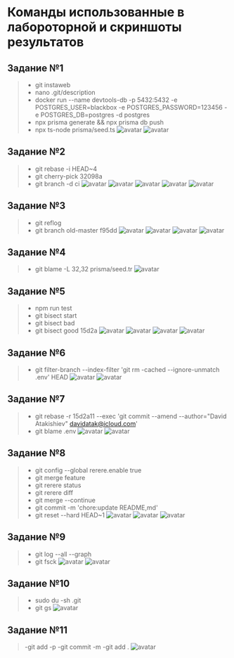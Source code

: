 # Команды использованные в лабороторной и скриншоты результатов
## Задание №1
>- git instaweb
>- nano .git/description
>- docker run --name devtools-db -p 5432:5432 -e POSTGRES_USER=blackbox -e POSTGRES_PASSWORD=123456 -e POSTGRES_DB=postgres -d postgres
>- npx prisma generate && npx prisma db push
>- npx ts-node prisma/seed.ts
![avatar](docs/1.png)
![avatar](docs/2.png)
## Задание №2
>- git rebase -i HEAD~4
>- git cherry-pick 32098a
>- git branch -d ci
![avatar](docs/3.png)
![avatar](docs/4.png)
![avatar](docs/5.png)
![avatar](docs/6.png)
![avatar](docs/7.png)
## Задание №3
>- git reflog
>- git branch old-master f95dd
![avatar](docs/8.png)
![avatar](docs/9.png)
![avatar](docs/10.png)
![avatar](docs/11.png)
## Задание №4
>- git blame -L 32,32 prisma/seed.tr
![avatar](docs/12.png)
## Задание №5
>- npm run test
>- git bisect start
>- git bisect bad
>- git bisect good 15d2a
![avatar](docs/13.png)
![avatar](docs/14.png)
![avatar](docs/15.png)
![avatar](docs/16.png)
## Задание №6
>- git filter-branch --index-filter 'git rm -cached --ignore-unmatch .env' HEAD
![avatar](docs/17.png)
![avatar](docs/18.png)
## Задание №7
>- git rebase -r 15d2a11 --exec 'git commit --amend --author="David Atakishiev" <davidatak@icloud.com>'
>- git blame .env
![avatar](docs/19.png)
![avatar](docs/20.png)
## Задание №8
>- git config --global rerere.enable true 
>- git merge feature
>- git rerere status 
>- git rerere diff
>- git merge --continue
>- git commit -m 'chore:update README,md'
>- git reset --hard HEAD~1
![avatar](docs/21.png)
![avatar](docs/22.png)
![avatar](docs/23.png)
## Задание №9
>- git log --all --graph
>- git fsck
![avatar](docs/24.png)
![avatar](docs/27.png)
## Задание №10
>- sudo du -sh .git
>- git gs
![avatar](docs/25.png)
## Задание №11
>-git add -p
>-git commit -m
>-git add .
![avatar](docs/26)
